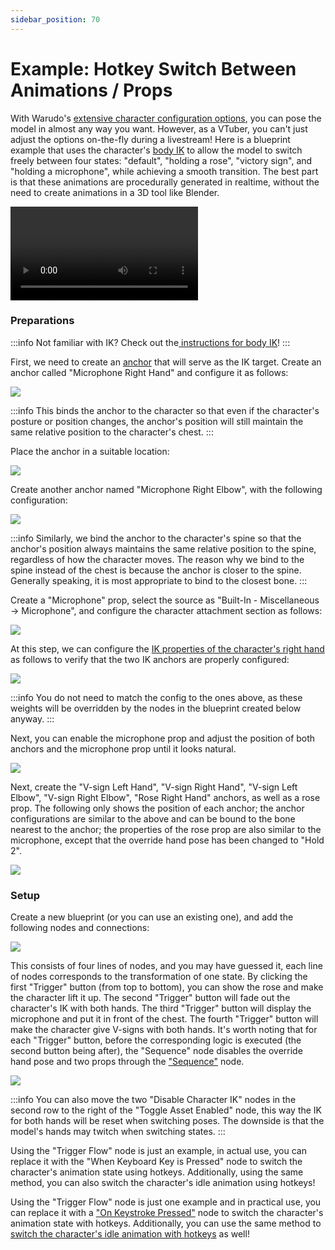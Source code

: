 ```yaml
---
sidebar_position: 70
---
```


# Example: Hotkey Switch Between Animations / Props

With Warudo's [extensive character configuration options](../assets/character/), you can pose the model in almost any way you want. However, as a VTuber, you can't just adjust the options on-the-fly during a livestream! Here is a blueprint example that uses the character's [body IK](../assets/character/#body-ik) to allow the model to switch freely between four states: "default", "holding a rose", "victory sign", and "holding a microphone", while achieving a smooth transition. The best part is that these animations are procedurally generated in realtime, without the need to create animations in a 3D tool like Blender.

<div className="video-box"><video controls src="https://user-images.githubusercontent.com/3406505/196837021-1697da39-8988-4a12-9277-78040e4ef4a9.mp4" />
The movements of the hands in the video (except for the initial movement of the left hand through motion capture) are all achieved through IK.
</div>

### Preparations

:::info
Not familiar with IK? Check out the[ instructions for body IK](../assets/character/#body-ik)!
:::

First, we need to create an [anchor](../assets/anchor.md) that will serve as the IK target. Create an anchor called "Microphone Right Hand" and configure it as follows:

![](pathname:///doc-img/en-blueprint-example-animation-state-machine-1.webp)

:::info
This binds the anchor to the character so that even if the character's posture or position changes, the anchor's position will still maintain the same relative position to the character's chest.
:::

Place the anchor in a suitable location:

![](pathname:///doc-img/en-blueprint-example-animation-state-machine-2.webp)

Create another anchor named "Microphone Right Elbow", with the following configuration:

![](pathname:///doc-img/en-blueprint-example-animation-state-machine-3.webp)

:::info
Similarly, we bind the anchor to the character's spine so that the anchor's position always maintains the same relative position to the spine, regardless of how the character moves. The reason why we bind to the spine instead of the chest is because the anchor is closer to the spine. Generally speaking, it is most appropriate to bind to the closest bone.
:::

Create a "Microphone" prop, select the source as "Built-In - Miscellaneous -> Microphone", and configure the character attachment section as follows:

![](pathname:///doc-img/en-blueprint-example-animation-state-machine-4.webp)

At this step, we can configure the [IK properties of the character's right hand](../assets/character/#body-ik) as follows to verify that the two IK anchors are properly configured:

![](pathname:///doc-img/en-blueprint-example-animation-state-machine-5.webp)

:::info
You do not need to match the config to the ones above, as these weights will be overridden by the nodes in the blueprint created below anyway.
:::

Next, you can enable the microphone prop and adjust the position of both anchors and the microphone prop until it looks natural.

![](pathname:///doc-img/en-blueprint-example-animation-state-machine-6.webp)

Next, create the "V-sign Left Hand", "V-sign Right Hand", "V-sign Left Elbow", "V-sign Right Elbow", "Rose Right Hand" anchors, as well as a rose prop. The following only shows the position of each anchor; the anchor configurations are similar to the above and can be bound to the bone nearest to the anchor; the properties of the rose prop are also similar to the microphone, except that the override hand pose has been changed to "Hold 2".

![](pathname:///doc-img/en-blueprint-example-animation-state-machine-7.webp)

### Setup

Create a new blueprint (or you can use an existing one), and add the following nodes and connections:

![](pathname:///doc-img/en-blueprint-example-animation-state-machine-8.webp)

This consists of four lines of nodes, and you may have guessed it, each line of nodes corresponds to the transformation of one state. By clicking the first "Trigger" button (from top to bottom), you can show the rose and make the character lift it up. The second "Trigger" button will fade out the character's IK with both hands. The third "Trigger" button will display the microphone and put it in front of the chest. The fourth "Trigger" button will make the character give V-signs with both hands. It's worth noting that for each "Trigger" button, before the corresponding logic is executed (the second button being after), the "Sequence" node disables the override hand pose and two props through the ["Sequence"](advanced-nodes.md#flow-control) node.

![](pathname:///doc-img/en-blueprint-example-animation-state-machine-9.webp)

:::info
You can also move the two "Disable Character IK" nodes in the second row to the right of the "Toggle Asset Enabled" node, this way the IK for both hands will be reset when switching poses. The downside is that the model's hands may twitch when switching states.
:::

Using the "Trigger Flow" node is just an example, in actual use, you can replace it with the "When Keyboard Key is Pressed" node to switch the character's animation state using hotkeys. Additionally, using the same method, you can also switch the character's idle animation using hotkeys!

Using the "Trigger Flow" node is just one example and in practical use, you can replace it with a ["On Keystroke Pressed"](basic-nodes.md#events) node to switch the character's animation state with hotkeys. Additionally, you can use the same method to [switch the character's idle animation with hotkeys](basic-nodes.md#character) as well!
